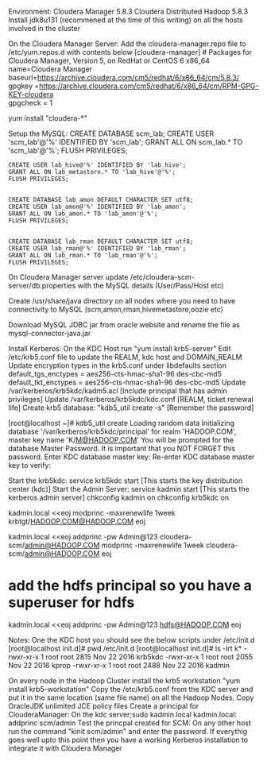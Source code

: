 Environment:
Cloudera Manager 5.8.3
Cloudera Distributed Hadoop 5.8.3
Install jdk8u131 (recommened at the time of this writing) on all the hosts involved in the cluster 

On the Cloudera Manager Server:
Add the cloudera-manager.repo file to /etc/yum.repos.d with contents below
	[cloudera-manager]
	# Packages for Cloudera Manager, Version 5, on RedHat or CentOS 6 x86_64           	  
	name=Cloudera Manager
	baseurl=https://archive.cloudera.com/cm5/redhat/6/x86_64/cm/5.8.3/
	gpgkey =https://archive.cloudera.com/cm5/redhat/6/x86_64/cm/RPM-GPG-KEY-cloudera    
	gpgcheck = 1

yum install "cloudera-*"

Setup the MySQL:
	CREATE DATABASE scm_lab;
	CREATE USER 'scm_lab'@'%' IDENTIFIED BY 'scm_lab';
	GRANT ALL ON scm_lab.* TO 'scm_lab'@'%';
	FLUSH PRIVILEGES;
	
	CREATE USER lab_hive@'%' IDENTIFIED BY 'lab_hive';
	GRANT ALL ON lab_metastore.* TO 'lab_hive'@'%';
	FLUSH PRIVILEGES;


	CREATE DATABASE lab_amon DEFAULT CHARACTER SET utf8;
	CREATE USER lab_amon@'%' IDENTIFIED BY 'lab_amon';
	GRANT ALL ON lab_amon.* TO 'lab_amon'@'%';
	FLUSH PRIVILEGES;


	CREATE DATABASE lab_rman DEFAULT CHARACTER SET utf8;
	CREATE USER lab_rman@'%' IDENTIFIED BY 'lab_rman';
	GRANT ALL ON lab_rman.* TO 'lab_rman'@'%';
	FLUSH PRIVILEGES;


On Cloudera Manager server update /etc/cloudera-scm-server/db.properties with the MySQL details (User/Pass/Host etc)

Create /usr/share/java directory on all nodes where you need to have connectivity to MySQL (scm,amon,rman,hivemetastore,oozie etc)

Download MySQL JDBC jar from oracle website and rename the file as mysql-connector-java.jar


Install Kerberos:
On the KDC Host run "yum install krb5-server"
Edit /etc/krb5.conf file to update the REALM, kdc host and DOMAIN_REALM
Update encryption types in the krb5.conf under libdefaults section
	 default_tgs_enctypes = aes256-cts-hmac-sha1-96 des-cbc-md5
	 default_tkt_enctypes = aes256-cts-hmac-sha1-96 des-cbc-md5
Update /var/kerberos/krb5kdc/kadm5.acl [Include principal that has admin privileges]
Update /var/kerberos/krb5kdc/kdc.conf [REALM, ticket renewal life]
Create krb5 database: "kdb5_util create -s" [Remember the password]

[root@localhost ~]# kdb5_util create
Loading random data
Initializing database '/var/kerberos/krb5kdc/principal' for realm 'HADOOP.COM',
master key name 'K/M@HADOOP.COM'
You will be prompted for the database Master Password.
It is important that you NOT FORGET this password.
Enter KDC database master key: 
Re-enter KDC database master key to verify:

Start the krb5kdc: service krb5kdc start [This starts the key distribution center (kdc)]
Start the Admin Server: service kadmin start [This starts the kerberos admin server]
chkconfig kadmin on
chkconfig krb5kdc on

 kadmin.local <<eoj
 modprinc -maxrenewlife 1week krbtgt/HADOOP.COM@HADOOP.COM
 eoj
 
 kadmin.local <<eoj
 addprinc -pw Admin@123 cloudera-scm/admin@HADOOP.COM
 modprinc -maxrenewlife 1week cloudera-scm/admin@HADOOP.COM
 eoj
 
 # add the hdfs principal so you have a superuser for hdfs
 kadmin.local <<eoj
 addprinc -pw Admin@123 hdfs@HADOOP.COM
 eoj

Notes:
One the KDC host you should see the below scripts under /etc/init.d 
[root@localhost init.d]# pwd
/etc/init.d
[root@localhost init.d]# ls -lrt k*
-rwxr-xr-x 1 root root  2815 Nov 22  2016 krb5kdc
-rwxr-xr-x 1 root root  2055 Nov 22  2016 kprop
-rwxr-xr-x 1 root root  2488 Nov 22  2016 kadmin


On every node in the Hadoop Cluster install the krb5 workstation
"yum install krb5-workstation"
Copy the /etc/krb5.conf from the KDC server and put it in the same location (same file name) on all the Hadoop Nodes.
Copy OracleJDK unlimited JCE policy files
Create a principal for ClouderaManager:
On the kdc server;sudo kadmin.local
kadmin.local: addprinc scm/admin 
<enter a password and note it down>
Test the princpal created for SCM: On any other host run the command "kinit scm/admin" and enter the password. 
If everythig goes well upto this point then you have a working Kerberos installation to integrate it with Cloudera Manager

